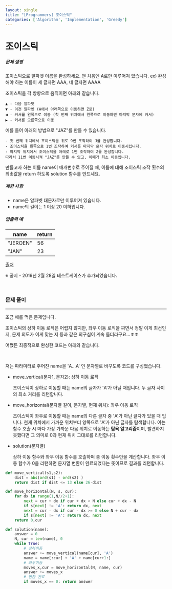 ```yaml
---
layout: single
title: "[Programmers] 조이스틱"
categories: ['Algorithm', 'Implementation', 'Greedy']
---
```


# 조이스틱

##### 문제 설명

조이스틱으로 알파벳 이름을 완성하세요. 맨 처음엔 A로만 이루어져 있습니다.
ex) 완성해야 하는 이름이 세 글자면 AAA, 네 글자면 AAAA

조이스틱을 각 방향으로 움직이면 아래와 같습니다.

```
▲ - 다음 알파벳
▼ - 이전 알파벳 (A에서 아래쪽으로 이동하면 Z로)
◀ - 커서를 왼쪽으로 이동 (첫 번째 위치에서 왼쪽으로 이동하면 마지막 문자에 커서)
▶ - 커서를 오른쪽으로 이동
```

예를 들어 아래의 방법으로 "JAZ"를 만들 수 있습니다.

```
- 첫 번째 위치에서 조이스틱을 위로 9번 조작하여 J를 완성합니다.
- 조이스틱을 왼쪽으로 1번 조작하여 커서를 마지막 문자 위치로 이동시킵니다.
- 마지막 위치에서 조이스틱을 아래로 1번 조작하여 Z를 완성합니다.
따라서 11번 이동시켜 "JAZ"를 만들 수 있고, 이때가 최소 이동입니다.
```

만들고자 하는 이름 name이 매개변수로 주어질 때, 이름에 대해 조이스틱 조작 횟수의 최솟값을 return 하도록 solution 함수를 만드세요.

##### 제한 사항

* name은 알파벳 대문자로만 이루어져 있습니다.
* name의 길이는 1 이상 20 이하입니다.

##### 입출력 예

| name     | return |
| -------- | ------ |
| "JEROEN" | 56     |
| "JAN"    | 23     |

[출처](https://commissies.ch.tudelft.nl/chipcie/archief/2010/nwerc/nwerc2010.pdf)

※ 공지 - 2019년 2월 28일 테스트케이스가 추가되었습니다.

<br>



### 문제 풀이

---

조금 애를 먹은 문제입니다. 

조이스틱의 상하 이동 로직은 어렵지 않지만, 좌우 이동 로직을 짜면서 정말 이게 최선인지, 문제 의도가 이게 맞는 지 등과 같은 의구심이 계속 들더라구요...ㅎㅎ

어쨌든 최종적으로 완성한 코드는 아래와 같습니다. 

<br>

저는 파라미터로 주어진 name을 'A...A' 인 문자열로 바꾸도록 코드를 구성했습니다. 

* move_vertical(문자1, 문자2): 상하 이동 로직

    조이스틱이 상하로 이동할 때는 name의 글자가 'A'가 아닐 때입니다. 두 글자 사이의 최소 거리를 리턴합니다. 

* move_horizontal(문자열 길이, 문자열, 현재 위치): 좌우 이동 로직

    조이스틱이 좌우로 이동할 때는 name의 다른 글자 중 'A'가 아닌 글자가 있을 때 입니다. 현재 위치에서 가까운 위치부터 양쪽으로  'A'가 아닌 글자를 탐색합니다. 이는 함수 호출 시 마다 가장 가까운 다음 위치로 이동하는 **탐욕 알고리즘**이며, 발견하지 못했다면 그 의미로 0과 현재 위치 그대로를 리턴합니다. 

* solution(문자열)

    상하 이동 함수와 좌우 이동 함수를 호출하며 총 이동 횟수만을 계산합니다. 좌우 이동 함수가 0을 리턴하면 문자열 변환이 완료되었다는 뜻이므로 결과를 리턴합니다. 

```python
def move_vertical(s1,s2):
    dist = abs(ord(s1) - ord(s2) )
    return dist if dist <= 13 else 26-dist

def move_horizontal(N, s, cur):
    for dx in range(1,N//2+1):
        next = cur + dx if cur + dx < N else cur + dx - N
        if s[next] != 'A': return dx, next
        next = cur - dx if cur - dx >= 0 else N + cur - dx
        if s[next] != 'A': return dx, next
    return 0,cur

def solution(name):
    answer = 0
    N, cur = len(name), 0
    while True:
        # 상하이동
        answer += move_vertical(name[cur], 'A')   
        name = name[:cur] + 'A' + name[cur+1:]
        # 좌우이동
        moves_x,cur = move_horizontal(N, name, cur)
        answer += moves_x
        # 변환 완료
        if moves_x == 0: return answer
```


